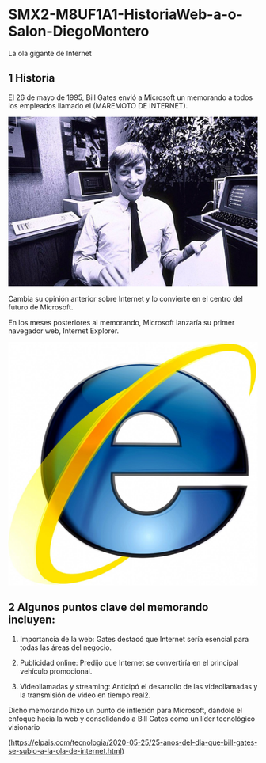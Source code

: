 # SMX2-M8UF1A1-HistoriaWeb-a-o-Salon-DiegoMontero

La ola gigante de Internet

## 1 Historia

El 26 de mayo de 1995, Bill Gates envió a Microsoft un memorando a todos los empleados llamado el (MAREMOTO DE INTERNET).

![foto1.jpg](https://github.com/DiegooMonteroo/SMX2-M8UF1A1-HistoriaWeb-a-o-Salon-DiegoMontero/blob/main/foto1.jpg)


Cambia su opinión anterior sobre Internet y lo convierte en el centro del futuro de Microsoft. 

En los meses posteriores al memorando, Microsoft lanzaría su primer navegador web, Internet Explorer.

![f.jpg](https://github.com/DiegooMonteroo/SMX2-M8UF1A1-HistoriaWeb-a-o-Salon-DiegoMontero/blob/main/f.jpg)


## 2 Algunos puntos clave del memorando incluyen:

1. Importancia de la web: Gates destacó que Internet sería esencial para todas las áreas del negocio.

2. Publicidad online: Predijo que Internet se convertiría en el principal vehículo promocional.

3. Videollamadas y streaming: Anticipó el desarrollo de las videollamadas y la transmisión de video en tiempo real2.

Dicho memorando hizo un punto de inflexión para Microsoft, dándole el enfoque hacia la web y consolidando a Bill Gates como un líder tecnológico visionario

(https://elpais.com/tecnologia/2020-05-25/25-anos-del-dia-que-bill-gates-se-subio-a-la-ola-de-internet.html)  